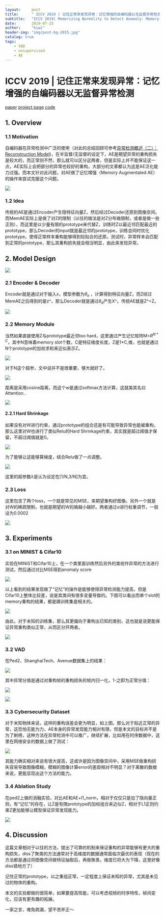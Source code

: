 ```yaml
---
layout:     post
title:      " ICCV 2019 | 记住正常来发现异常：记忆增强的自编码器以无监督异常检测"
subtitle:   "ICCV 2019| Memorizing Normality to Detect Anomaly: Memory-augmented DeepAutoencoder for Unsupervised Anomaly Detection"
date:       2019-07-25
author:     "kiwi"
header-img: "img/post-bg-2015.jpg"
catalog: true
tags:
    - VAD
    - unsupervised
    - AE
---
```

# ICCV 2019 | 记住正常来发现异常：记忆增强的自编码器以无监督异常检测

[paper](https://arxiv.org/pdf/1904.02639.pdf) [project page](https://donggong1.github.io/anomdec-memae.html) [code](https://donggong1.github.io/anomdec-memae.html)

## 1. Overview

### 1.1 Motivation

自编码器在异常检测中广泛的使用（对此的总结回顾可参考[异常检测概述（二）：Reconstruction Model](https://zhuanlan.zhihu.com/p/60305685))，在半监督/无监督的设定下，AE是期望异常的重构损失是较大的，而正常则不然，那么就可以区分这两者，但是实际上并不能保证这一点，AE实际上会把部分的异常也较好的重构，大部分的文章都认为这是AE泛化能力过强。而本文针对此问题，对AE做了记忆增强（Memory Augmentated AE）的操作来尝试克服这个问题。

![](https://i.loli.net/2019/07/26/5d3aa30ab8a4674863.png)

### 1.2 Idea

传统的AE是通过Encoder产生隐特征向量Z，然后经过Decoder还原到图像空间。而MemAE实际上是做了对Z的限制（以往的做法是对Z分布做限制，或者是做一些正则），而这里是以少量有限的prototype来代替Z，训练时Z以最近邻匹配最近的prototype，那么Decoder的input就是最近邻的prototype，训练会同时优化prototype，使得正常样本重构能够得到较贴合的还原。测试时，异常样本会匹配到正常的prototype，那么其重构损失就会相当明显，由此来发现异常。

## 2. Model Design

![](https://i.loli.net/2019/07/26/5d3aa5ea5146390027.png)

### 2.1 Encoder & Decoder

Encoder就是通过对于输入x，模型参数为$\theta_e$ ，计算得到特征向量Z，而Z经过MemAE之后得到的是z^，那么Decoder就是通过$\theta_d$产生X^。传统AE就是Z^=Z。

![](https://i.loli.net/2019/07/26/5d3ac33aa372175661.png)

### 2.2 Memory Module

当然如果直接使用Z与prototype最近邻too hard，这里通过产生记忆矩阵M=$R^{N*C}$，其中N意味着memory slot个数，C是特征维度长度，Z是1*C,维，也就是通过N个prototype的加权求和来近似表示Z。

![](https://i.loli.net/2019/07/26/5d3ac4e617d5371293.png)

对于N这个超参，文中说并不是很重要，够大就好了。

![](https://i.loli.net/2019/07/26/5d3af9f11fb3012622.png)

距离是采用cosine距离，而这个w是通过softmax方法计算，这就美其名曰Attention..

![](https://i.loli.net/2019/07/26/5d3ac7586e8a474969.png)

#### 2.2.1 Hard Shrinkage

如果没有对W进行约束，通过prototype的组合还是有可能导致异常也能被重构，那么这里对W也进行了类似Relu的Hard Shrinkage约束，其实就是超过阈值才保留，不超过阈值就是0。

![](https://i.loli.net/2019/07/26/5d3ac8643867b16044.png)

为了能够让这能够算梯度，结合Relu做了一点调整。

![](https://i.loli.net/2019/07/26/5d3ac877572d335566.png)

这里的超参数$\lambda$是认为设定在[1/N,3/N]为宜。

### 2.3 Loss

这里包含了两个loss，一个就是常见的MSE，来期望重构好图像。另外一个就是对W的稀疏限制，也就是期望的W的熵越小越好。两者通过$\alpha$进行权重调节，一般设为0.0002

![](https://i.loli.net/2019/07/26/5d3ac968c429144082.png)

## 3. Experiments

### 3.1 on MINIST & Cifar10

实验在MINIST和Cifar10上，在一个类里面训练然后另外的类视作异常的方法进行测试，然后通过对比MSE得到anomaly score

![](https://i.loli.net/2019/07/26/5d3acad4949b760174.png)

以上看到的结果发现做了“记忆”的操作是能够使得异常检测能力提高，但是Cifar10上整体比较差，说是其类间有很多变量导致的。下图可以看出而单个slot的memory重构的结果，都是跟训练集是相关的。

![](https://i.loli.net/2019/07/26/5d3af2b95072c42312.png)

由此，对于未知的训练集，那么其更偏向于重构出已知的类别，这也就是说更能保证异常重构类似正常，从而区分开两者。

![](https://i.loli.net/2019/07/26/5d3af2cc0b55c45232.png)

### 3.2 VAD

在Ped2、ShanghaiTech、Avenue数据集上的结果：

![](https://i.loli.net/2019/07/26/5d3af3b1181fb23615.png)

其中异常分值是通过对重构帧的重构损失的帧内归一化，1-之即为正常分值：

![](https://i.loli.net/2019/07/26/5d3af46523fb312230.png)

![](https://i.loli.net/2019/07/26/5d3af482b736314459.png)

### 3.3 Cybersecurity Dataset 

对于未知物体来说，这样的重构误差会更为明显，如上图。那么对于贴近正常的异常，这恐怕无能为力，AE本身的异常发现能力相对有限，但是本文的目标并不是为了刷榜，这种方法在异常检测中可以推广，继续扩展，比如用在时序数据中，这里在网络安全的数据上做了测试：

![](https://i.loli.net/2019/07/26/5d3af53e6263045453.png)

其能力确实相对来说有很大提高，这或许是因为图像空间中，采用MSE做重构损失容易导致图像模糊，模糊的图像计算error的差距相对不明显？对于离散的数据来说，更能显现出这个方法的能力。

### 3.4 Ablation Study

在ped2上做的消融实验，对比AE和AE+l1_norm，相对于仅仅只是加了隐向量正则，有“记忆”的存在，让Z是有限prototype的加权组合来近似Z，相对于L1正则约束Z更加能够让模型保证异常发现能力。

![](https://i.loli.net/2019/07/26/5d3af882dfe7283058.png)

## 4. Discussion

这篇文章相对于以往的方法，提出了可靠的机制来保证重构的异常能够有更大的重构损失，diss了聚类的方法通常对于高维度的数据通常面临次最优的表现（现在的方法都是通过将图像空间做特征抽取后，再做聚类，维度已将大为下降，这里好像diss错地方了）

记住正常的prototype，以之重组正常，一定程度上保证未知的异常，尤其是未见过的物体的重构。

本文的实验都做的很简单，如果要提高性能，可以考虑视频的时序特性，帧间变化，应该有更有趣的拓展。



一家之言，难免疏漏，望不吝斧正～
